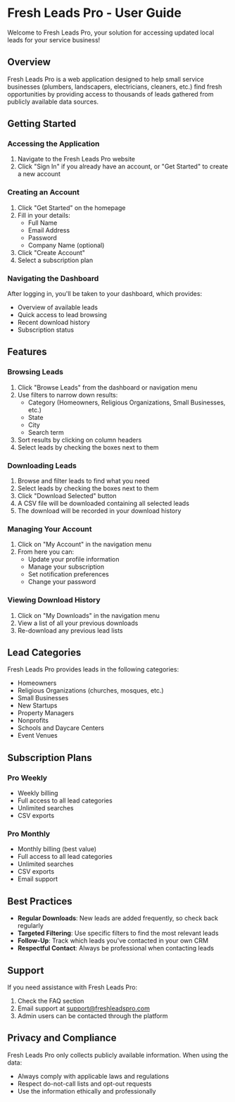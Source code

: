 # Fresh Leads Pro - User Guide

Welcome to Fresh Leads Pro, your solution for accessing updated local leads for your service business!

## Overview

Fresh Leads Pro is a web application designed to help small service businesses (plumbers, landscapers, electricians, cleaners, etc.) find fresh opportunities by providing access to thousands of leads gathered from publicly available data sources.

## Getting Started

### Accessing the Application

1. Navigate to the Fresh Leads Pro website
2. Click "Sign In" if you already have an account, or "Get Started" to create a new account

### Creating an Account

1. Click "Get Started" on the homepage
2. Fill in your details:
   - Full Name
   - Email Address
   - Password
   - Company Name (optional)
3. Click "Create Account"
4. Select a subscription plan

### Navigating the Dashboard

After logging in, you'll be taken to your dashboard, which provides:
- Overview of available leads
- Quick access to lead browsing
- Recent download history
- Subscription status

## Features

### Browsing Leads

1. Click "Browse Leads" from the dashboard or navigation menu
2. Use filters to narrow down results:
   - Category (Homeowners, Religious Organizations, Small Businesses, etc.)
   - State
   - City
   - Search term
3. Sort results by clicking on column headers
4. Select leads by checking the boxes next to them

### Downloading Leads

1. Browse and filter leads to find what you need
2. Select leads by checking the boxes next to them
3. Click "Download Selected" button
4. A CSV file will be downloaded containing all selected leads
5. The download will be recorded in your download history

### Managing Your Account

1. Click on "My Account" in the navigation menu
2. From here you can:
   - Update your profile information
   - Manage your subscription
   - Set notification preferences
   - Change your password

### Viewing Download History

1. Click on "My Downloads" in the navigation menu
2. View a list of all your previous downloads
3. Re-download any previous lead lists

## Lead Categories

Fresh Leads Pro provides leads in the following categories:

- Homeowners
- Religious Organizations (churches, mosques, etc.)
- Small Businesses
- New Startups
- Property Managers
- Nonprofits
- Schools and Daycare Centers
- Event Venues

## Subscription Plans

### Pro Weekly
- Weekly billing
- Full access to all lead categories
- Unlimited searches
- CSV exports

### Pro Monthly
- Monthly billing (best value)
- Full access to all lead categories
- Unlimited searches
- CSV exports
- Email support

## Best Practices

- **Regular Downloads**: New leads are added frequently, so check back regularly
- **Targeted Filtering**: Use specific filters to find the most relevant leads
- **Follow-Up**: Track which leads you've contacted in your own CRM
- **Respectful Contact**: Always be professional when contacting leads

## Support

If you need assistance with Fresh Leads Pro:

1. Check the FAQ section
2. Email support at support@freshleadspro.com
3. Admin users can be contacted through the platform

## Privacy and Compliance

Fresh Leads Pro only collects publicly available information. When using the data:

- Always comply with applicable laws and regulations
- Respect do-not-call lists and opt-out requests
- Use the information ethically and professionally
